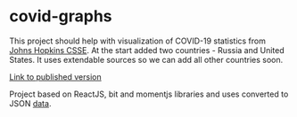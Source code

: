 # covid-graphs
 
This project should help with visualization of COVID-19 statistics from [Johns Hopkins CSSE](https://github.com/CSSEGISandData/COVID-19).
At the start added two countries - Russia and United States. 
It uses extendable sources so we can add all other countries soon.

[Link to published version](http://andrey5608.github.io/covid-graphs)

Project based on ReactJS, bit and momentjs libraries and uses converted to JSON [data](https://github.com/andrey5608/covid19/).